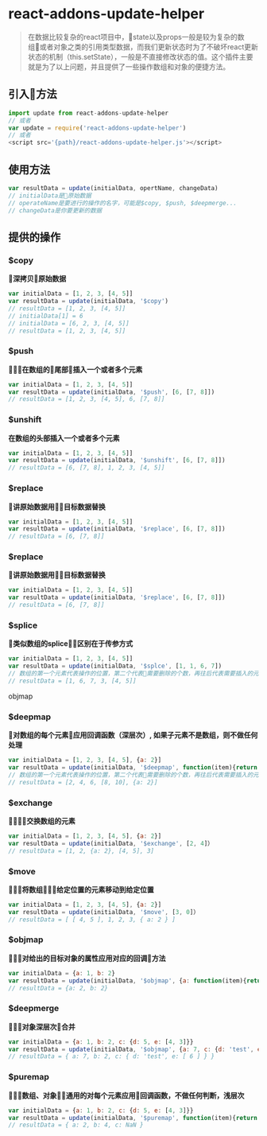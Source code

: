 # react-addons-update-helper
> 在数据比较复杂的react项目中，state以及props一般是较为复杂的数组或者对象之类的引用类型数据，而我们更新状态时为了不破坏react更新状态的机制（this.setState），一般是不直接修改状态的值。这个插件主要就是为了以上问题，并且提供了一些操作数组和对象的便捷方法。

## 引入方法
```javascript
import update from react-addons-update-helper
// 或者
var update = require('react-addons-update-helper')
// 或者
<script src='{path}/react-addons-update-helper.js'></script>
```
## 使用方法
```javascript
var resultData = update(initialData, opertName, changeData)
// initialData是原始数据
// operateName是要进行的操作的名字，可能是$copy, $push, $deepmerge...
// changeData是你要更新的数据
```

## 提供的操作
### $copy
**深拷贝原始数据**
```javascript
var initialData = [1, 2, 3, [4, 5]]
var resultData = update(initialData, '$copy')
// resultData = [1, 2, 3, [4, 5]]
// initialData[1] = 6
// initialData = [6, 2, 3, [4, 5]]
// resultData = [1, 2, 3, [4, 5]]
```

### $push
**在数组的尾部插入一个或者多个元素**
```javascript
var initialData = [1, 2, 3, [4, 5]]
var resultData = update(initialData, '$push', [6, [7, 8]])
// resultData = [1, 2, 3, [4, 5], 6, [7, 8]]
```

### $unshift
**在数组的头部插入一个或者多个元素**
```javascript
var initialData = [1, 2, 3, [4, 5]]
var resultData = update(initialData, '$unshift', [6, [7, 8]])
// resultData = [6, [7, 8], 1, 2, 3, [4, 5]]
```

### $replace
**讲原始数据用目标数据替换**
```javascript
var initialData = [1, 2, 3, [4, 5]]
var resultData = update(initialData, '$replace', [6, [7, 8]])
// resultData = [6, [7, 8]]
```

### $replace
**讲原始数据用目标数据替换**
```javascript
var initialData = [1, 2, 3, [4, 5]]
var resultData = update(initialData, '$replace', [6, [7, 8]])
// resultData = [6, [7, 8]]
```

### $splice
**类似数组的splice，区别在于传参方式**
```javascript
var initialData = [1, 2, 3, [4, 5]]
var resultData = update(initialData, '$splce', [1, 1, 6, 7])
// 数组的第一个元素代表操作的位置，第二个代表需要删除的个数，再往后代表需要插入的元素
// resultData = [1, 6, 7, 3, [4, 5]]
```
objmap
### $deepmap
**对数组的每个元素应用回调函数（深层次）, 如果子元素不是数组，则不做任何处理**
```javascript
var initialData = [1, 2, 3, [4, 5], {a: 2}]
var resultData = update(initialData, '$deepmap', function(item){return item * 2 }）
// 数组的第一个元素代表操作的位置，第二个代表需要删除的个数，再往后代表需要插入的元素
// resultData = [2, 4, 6, [8, 10], {a: 2}]
```

### $exchange
**交换数组的元素**
```javascript
var initialData = [1, 2, 3, [4, 5], {a: 2}]
var resultData = update(initialData, '$exchange', [2, 4]）
// resultData = [1, 2, {a: 2}, [4, 5], 3]
```

### $move
**将数组给定位置的元素移动到给定位置**
```javascript
var initialData = [1, 2, 3, [4, 5], {a: 2}]
var resultData = update(initialData, '$move', [3, 0]）
// resultData = [ [ 4, 5 ], 1, 2, 3, { a: 2 } ]
```

### $objmap
**对给出的目标对象的属性应用对应的回调方法**
```javascript
var initialData = {a: 1, b: 2}
var resultData = update(initialData, '$objmap', {a: function(item){return item * 2 }}）
// resultData = {a: 2, b: 2}
```

### $deepmerge
**对象深层次合并**
```javascript
var initialData = {a: 1, b: 2, c: {d: 5, e: [4, 3]}}
var resultData = update(initialData, '$objmap', {a: 7, c: {d: 'test', e: [6]}}）
// resultData = { a: 7, b: 2, c: { d: 'test', e: [ 6 ] } }
```

### $puremap
**数组、对象通用的对每个元素应用回调函数，不做任何判断，浅层次**
```javascript
var initialData = {a: 1, b: 2, c: {d: 5, e: [4, 3]}}
var resultData = update(initialData, '$puremap', function(item){return item * 2}）
// resultData = { a: 2, b: 4, c: NaN }
```